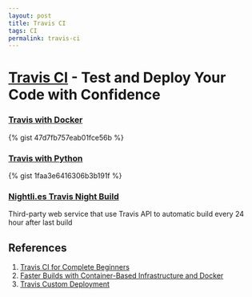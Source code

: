 ```yaml
---
layout: post
title: Travis CI
tags: CI
permalink: travis-ci
---
```


# [Travis CI](http://travis-ci.org) - Test and Deploy Your Code with Confidence


### [Travis with Docker](http://docs.travis-ci.com/user/docker/)

{% gist 47d7fb757eab01fce56b %}

### [Travis with Python](http://docs.travis-ci.com/user/languages/python/)

{% gist 1faa3e6416306b3b191f %}


### [Nightli.es Travis Night Build](https://nightli.es)

Third-party web service that use Travis API to automatic build every 24
hour after last build


## References
1. [Travis CI for Complete Beginners](http://docs.travis-ci.com/user/for-beginners/)
2. [Faster Builds with Container-Based Infrastructure and
   Docker](http://blog.travis-ci.com/2014-12-17-faster-builds-with-container-based-infrastructure/)
3. [Travis Custom Deployment](http://docs.travis-ci.com/user/deployment/custom/)
